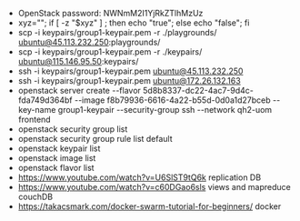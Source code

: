 - OpenStack password: NWNmM2I1YjRkZTlhMzUz
- xyz=""; if [ -z "$xyz" ] ; then echo "true"; else echo "false"; fi
- scp -i keypairs/group1-keypair.pem -r ./playgrounds/ ubuntu@45.113.232.250:playgrounds/
- scp -i keypairs/group1-keypair.pem -r ./keypairs/ ubuntu@115.146.95.50:keypairs/
- ssh -i keypairs/group1-keypair.pem ubuntu@45.113.232.250
- ssh -i keypairs/group1-keypair.pem ubuntu@172.26.132.163
- openstack server create --flavor 5d8b8337-dc22-4ac7-9d4c-fda749d364bf --image f8b79936-6616-4a22-b55d-0d0a1d27bceb --key-name group1-keypair --security-group ssh --network qh2-uom frontend
- openstack security group list
- openstack security group rule list default
- openstack keypair list
- openstack image list
- openstack flavor list
- https://www.youtube.com/watch?v=U6SlST9tQ6k replication DB
- https://www.youtube.com/watch?v=c60DGao6sls views and mapreduce couchDB
- https://takacsmark.com/docker-swarm-tutorial-for-beginners/ docker 